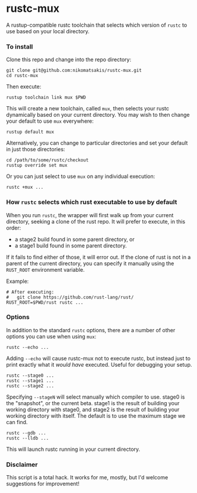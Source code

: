 # rustc-mux

A rustup-compatible rustc toolchain that selects which version of `rustc` to use based on your local directory.

### To install

Clone this repo and change into the repo directory:

```
git clone git@github.com:nikomatsakis/rustc-mux.git
cd rustc-mux
```

Then execute:

```
rustup toolchain link mux $PWD
```

This will create a new toolchain, called `mux`, then selects your
rustc dynamically based on your current directory. You may wish to
then change your default to use `mux` everywhere:

```
rustup default mux
```

Alternatively, you can change to particular directories and set
your default in just those directories:

```
cd /path/to/some/rustc/checkout
rustup override set mux
```

Or you can just select to use `mux` on any individual execution:

```
rustc +mux ...
```

### How `rustc` selects which rust executable to use by default

When you run `rustc`, the wrapper will first walk up from your current
directory, seeking a clone of the rust repo. It will prefer to
execute, in this order:

- a stage2 build found in some parent directory, or
- a stage1 build found in some parent directory.

If it fails to find either of those, it will error out. If the clone of
rust is not in a parent of the current directory, you can specify it
manually using the `RUST_ROOT` environment variable.

Example:

```
# After executing:
#   git clone https://github.com/rust-lang/rust/
RUST_ROOT=$PWD/rust rustc ...
```

### Options

In addition to the standard `rustc` options, there are a number of
other options you can use when using `mux`:

```
rustc --echo ...
```

Adding `--echo` will cause rustc-mux not to execute rustc, but instead
just to print exactly what it *would have* executed. Useful for debugging
your setup.

```
rustc --stage0 ...
rustc --stage1 ...
rustc --stage2 ...
```

Specifying `--stageN` will select manually which compiler to
use. stage0 is the "snapshot", or the current beta. stage1 is the
result of building your working directory with stage0, and stage2 is
the result of building your working directory with itself. The default
is to use the maximum stage we can find.

```
rustc --gdb ...
rustc --lldb ...
```

This will launch rustc running in your current directory.

### Disclaimer

This script is a total hack. It works for me, mostly, but I'd welcome
suggestions for improvement!

